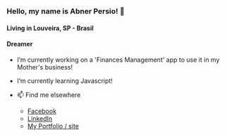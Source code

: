 ### Hello, my name is Abner Persio! 👋

#### Living in Louveira, SP - Brasil
#### Dreamer


- I’m currently working on a 'Finances Management' app to use it in my Mother's business!
- I’m currently learning Javascript!


- 📫 Find me elsewhere 
	- [Facebook](facebook.com/abnerpersio)
	- [LinkedIn](linkedin.com/in/abner-persio-farias-657b6a196/)
	- [My Portfolio / site]()

